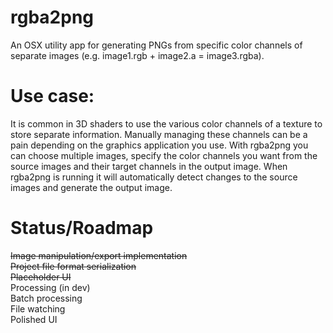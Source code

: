 # rgba2png
An OSX utility app for generating PNGs from specific color channels of separate images (e.g. image1.rgb + image2.a = image3.rgba).

# Use case: 
It is common in 3D shaders to use the various color channels of a texture to store separate information. Manually managing these channels can be a pain depending on the graphics application you use. With rgba2png you can choose multiple images, specify the color channels you want from the source images and their target channels in the output image. When rgba2png is running it will automatically detect changes to the source images and generate the output image.

# Status/Roadmap
~~Image manipulation/export implementation~~  
~~Project file format serialization~~  
~~Placeholder UI~~  
Processing (in dev)  
Batch processing  
File watching  
Polished UI  
